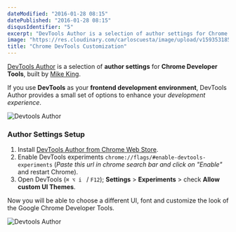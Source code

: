 ```yaml
---
dateModified: "2016-01-28 08:15"
datePublished: "2016-01-28 08:15"
disqusIdentifier: "5"
excerpt: "DevTools Author is a selection of author settings for Chrome Developer Tools that provides a small set of options to enhance your web development experience"
image: "https://res.cloudinary.com/carloscuesta/image/upload/v1593531856/blog-featured-images/DevTools_Author.png"
title: "Chrome DevTools Customization"
---
```


[DevTools Author](http://mikeking.io/devtools-author/) is a selection of **author settings** for **Chrome Developer Tools**, built by [Mike King](https://github.com/micjamking).

If you use **DevTools** as your **frontend development environment**, DevTools Author provides a small set of options to enhance your *development experience*.

![Devtools Author](https://res.cloudinary.com/carloscuesta/image/upload/v1453933837/fn0zr6grjcxzmpifbniq.png)

### Author Settings Setup

1. Install [DevTools Author from Chrome Web Store](https://chrome.google.com/webstore/detail/devtools-author/egfhcfdfnajldliefpdoaojgahefjhhi).
2. Enable DevTools experiments `chrome://flags/#enable-devtools-experiments` (*Paste this url in chrome search bar and click on "Enable"* and restart Chrome).
3. Open DevTools (`⌘ ⌥ i ` / `F12`); **Settings** > **Experiments** > check **Allow custom UI Themes**.

Now you will be able to choose a different UI, font and customize the look of the Google Chrome Developer Tools.

![Devtools Author](https://res.cloudinary.com/carloscuesta/image/upload/v1453933882/hah4qlyoiiks9g9szri4.png)
